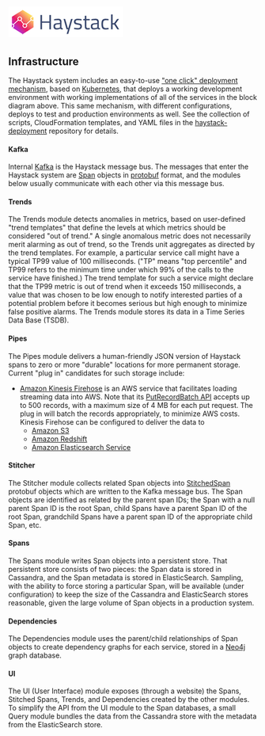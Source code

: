 # ![Haystack](../images/logo_small.png)

## Infrastructure
The Haystack system includes an easy-to-use ["one click" deployment mechanism](../deployment/section.md), based on
[Kubernetes](https://en.wikipedia.org/wiki/Kubernetes), that deploys a working development environment with working
implementations of all of the services in the block diagram above. This same mechanism, with different configurations,
deploys to test and production environments as well. See the collection of scripts, CloudFormation templates, and YAML
files in the [haystack-deployment](https://github.com/ExpediaDotCom/haystack-deployment) repository for details.

#### Kafka
Internal [Kafka](https://en.wikipedia.org/wiki/Apache_Kafka) is the Haystack message bus. The messages that enter the
Haystack system are [Span](https://github.com/ExpediaDotCom/haystack-idl/blob/master/proto/span.proto) objects in
[protobuf](https://en.wikipedia.org/wiki/Protocol_Buffers) format, and the modules below usually communicate with
each other via this message bus.

#### Trends
The Trends module detects anomalies in metrics, based on user-defined "trend templates" that define the levels at which
metrics should be considered "out of trend." A single anomalous metric does not necessarily merit alarming as out of
trend, so the Trends unit aggregates as directed by the trend templates. For example, a particular service call might
have a typical TP99 value of 100 milliseconds. ("TP" means "top percentile" and TP99 refers to the minimum time under
which 99% of the calls to the service have finished.) The trend template for such a service might declare that the TP99
metric is out of trend when it exceeds 150 milliseconds, a value that was chosen to be low enough to notify interested
parties of a potential problem before it becomes serious but high enough to minimize false positive alarms. The Trends
module stores its data in a Time Series Data Base (TSDB).

#### Pipes
The Pipes module delivers a human-friendly JSON version of Haystack spans to zero or more "durable" locations for more
permanent storage. Current "plug in" candidates for such storage include:
* [Amazon Kinesis Firehose](https://aws.amazon.com/kinesis/firehose/) is an AWS service that facilitates loading
streaming data into AWS. Note that its
[PutRecordBatch API](http://docs.aws.amazon.com/firehose/latest/APIReference/API_PutRecordBatch.html) accepts up to
500 records, with a maximum size of 4 MB for each put request. The plug in will batch the records appropriately, to
minimize AWS costs. Kinesis Firehose can be configured to deliver the data to
    * [Amazon S3](https://aws.amazon.com/s3/)
    * [Amazon Redshift](https://aws.amazon.com/redshift/)
    * [Amazon Elasticsearch Service](https://aws.amazon.com/elasticsearch-service/)

#### Stitcher
The Stitcher module collects related Span objects into
[StitchedSpan](https://github.com/ExpediaDotCom/haystack-idl/blob/master/proto/stitchedSpan.proto) protobuf objects which
are written to the Kafka message bus. The Span objects are identified as related by the parent span IDs; the Span with a
null parent Span ID is the root Span, child Spans have a parent Span ID of the root Span, grandchild Spans have a
parent span ID of the appropriate child Span, etc.

#### Spans
The Spans module writes Span objects into a persistent store. That persistent store consists of two pieces: the Span
data is stored in Cassandra, and the Span metadata is stored in ElasticSearch. Sampling, with the ability to force
storing a particular Span, will be available (under configuration) to keep the size of the Cassandra and ElasticSearch
stores reasonable, given the large volume of Span objects in a production system.

#### Dependencies
The Dependencies module uses the parent/child relationships of Span objects to create dependency graphs for each
service, stored in a [Neo4j](https://en.wikipedia.org/wiki/Neo4j) graph database.

#### UI
The UI (User Interface) module exposes (through a website) the Spans, Stitched Spans, Trends, and Dependencies created
by the other modules. To simplify the API from the UI module to the Span databases, a small Query module bundles the
data from the Cassandra store with the metadata from the ElasticSearch store.
